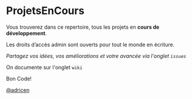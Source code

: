 # ProjetsEnCours


Vous trouverez dans ce repertoire, tous les projets en **cours de développement**. 

Les droits d’accès admin sont ouverts pour tout le monde en écriture.


*Partagez vos idées, vos améliorations et votre avancée via l'onglet `issues`*

On documente sur l'onglet `wiki`


Bon Code!

[@adricen](https://github.com/adricen)



